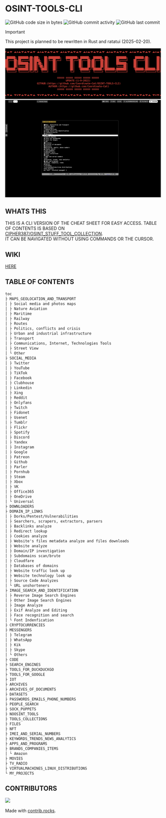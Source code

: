 <!-- ###[ OSINT-TOOLS-CLI ]################################################# -->
# OSINT-TOOLS-CLI

![GitHub code size in bytes](https://img.shields.io/github/languages/code-size/Coordinate-Cat/osint-tools-cli?style=flat-square)
![GitHub commit activity](https://img.shields.io/github/commit-activity/w/Coordinate-Cat/osint-tools-cli?style=flat-square)
![GitHub last commit](https://img.shields.io/github/last-commit/Coordinate-Cat/osint-tools-cli?style=flat-square)

> [!IMPORTANT]
> This project is planned to be rewritten in Rust and ratatui (2025-02-20).

![top](./assets/top.png)
![list](./assets/list.png)
<!-- ###[ WHATS THIS ]###################################################### -->
## WHATS THIS
THIS IS A CLI VERSION OF THE CHEAT SHEET FOR EASY ACCESS.
TABLE OF CONTENTS IS BASED ON [CIPHER387/OSINT_STUFF_TOOL_COLLECTION](HTTPS://GITHUB.COM/CIPHER387/OSINT_STUFF_TOOL_COLLECTION).  
IT CAN BE NAVIGATED WITHOUT USING COMMANDS OR THE CURSOR.

<!-- ###[ WIKI ]############################################################ -->
## WIKI
[HERE](https://github.com/Coordinate-Cat/OSINT-TOOLS-CLI/wiki/WIKI)

<!-- ###[ TREE ]############################################################ -->
## TABLE OF CONTENTS
  ```
  toc
  ├ MAPS_GEOLOCATION_AND_TRANSPORT
  │ ├ Social media and photos maps
  │ ├ Nature Aviation
  │ ├ Maritime
  │ ├ Railway
  │ ├ Routes
  │ ├ Politics, conflicts and crisis
  │ ├ Urban and industrial infrastructure
  │ ├ Transport
  │ ├ Communications, Internet, Technologies Tools
  │ ├ Street View
  │ └ Other
  ├ SOCIAL_MEDIA
  │ ├ Twitter
  │ ├ YouTube
  │ ├ TikTok
  │ ├ Facebook
  │ ├ Clubhouse
  │ ├ Linkedin
  │ ├ Xing
  │ ├ Reddit
  │ ├ Onlyfans
  │ ├ Twitch
  │ ├ Fidonet
  │ ├ Usenet
  │ ├ Tumblr
  │ ├ Flickr
  │ ├ Spotify
  │ ├ Discord
  │ ├ Yandex
  │ ├ Instagram
  │ ├ Google
  │ ├ Patreon
  │ ├ Github
  │ ├ Parler
  │ ├ Pornhub
  │ ├ Steam
  │ ├ Xbox
  │ ├ VK
  │ ├ Office365
  │ ├ OneDrive
  │ └ Universal
  ├ DOWNLOADERS
  ├ DOMAIN_IP_LINKS
  │ ├ Dorks/Pentest/Vulnerabilities
  │ ├ Searchers, scrapers, extractors, parsers
  │ ├ Backlinks analyze
  │ ├ Redirect lookup
  │ ├ Cookies analyze
  │ ├ Website's files metadata analyze and files downloads
  │ ├ Website analyze
  │ ├ Domain/IP investigation
  │ ├ Subdomains scan/brute
  │ ├ Cloudfare
  │ ├ Databases of domains
  │ ├ Website traffic look up
  │ ├ Website technology look up
  │ ├ Source Code Analyzes
  │ └ URL unshorteners
  ├ IMAGE_SEARCH_AND_IDENTIFICATION
  │ ├ Reverse Image Search Engines
  │ ├ Other Image Search Engines
  │ ├ Image Analyze
  │ ├ Exif Analyze and Editing
  │ ├ Face recognition and search
  │ └ Font Indenfication
  ├ CRYPTOCURRENCIES
  ├ MESSENGERS
  │ ├ Telegram
  │ ├ WhatsApp
  │ ├ Kik
  │ ├ Skype
  │ └ Others
  ├ CODE
  ├ SEARCH_ENGINES
  ├ TOOLS_FOR_DUCKDUCKGO
  ├ TOOLS_FOR_GOOGLE
  ├ IOT
  ├ ARCHIVES
  ├ ARCHIVES_OF_DOCUMENTS
  ├ DATASETS
  ├ PASSWORDS_EMAILS_PHONE_NUMBERS
  ├ PEOPLE_SEARCH
  ├ SOCK_PUPPETS
  ├ NOOSINT_TOOLS
  ├ TOOLS_COLLECTIONS
  ├ FILES
  ├ NFT
  ├ IMEI_AND_SERIAL_NUMBERS
  ├ KEYWORDS_TRENDS_NEWS_ANALYTICS
  ├ APPS_AND_PROGRAMS
  ├ BRANDS_COMPANIES_ITEMS
  │ └ Amazon
  ├ MOVIES
  ├ TV_RADIO
  ├ VIRTUALMACHINES_LINUX_DISTRIBUTIONS
  └ MY_PROJECTS
  ```

<!-- ###[ CONTRIBUTORS ]#################################################### -->
## CONTRIBUTORS
<a href="https://github.com/Coordinate-Cat/OSINT-TOOLS-CLI/graphs/contributors">
  <img src="https://contrib.rocks/image?repo=Coordinate-Cat/OSINT-TOOLS-CLI" />
</a>

Made with [contrib.rocks](https://contrib.rocks).

